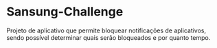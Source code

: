 # Sansung-Challenge

Projeto de aplicativo que permite bloquear notificações de aplicativos, sendo possível determinar quais serão bloqueados e por quanto tempo.
